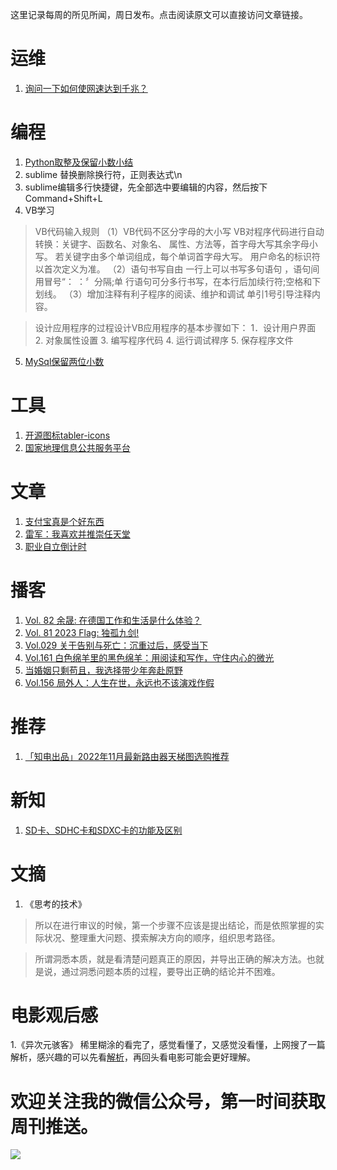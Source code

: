这里记录每周的所见所闻，周日发布。点击阅读原文可以直接访问文章链接。

# 运维
1. [询问一下如何使网速达到千兆？](https://www.zhihu.com/question/402999725/answer/1311933611?utm_campaign=shareopn&utm_content=group3_Answer&utm_medium=social&utm_oi=801538842250346496&utm_psn=1603868330489745409&utm_source=wechat_session&utm_id=0)

# 编程
1. [Python取整及保留小数小结](https://www.cnblogs.com/7dao/p/12652078.html)
2. sublime 替换删除换行符，正则表达式\n
3. sublime编辑多行快捷键，先全部选中要编辑的内容，然后按下 Command+Shift+L
4. VB学习
> VB代码输入规则
（1）VB代码不区分字母的大小写
VB对程序代码进行自动转换：关键字、函数名、对象名、
属性、方法等，首字母大写其余字母小写。
若关键字由多个单词组成，每个单词首字母大写。
用户命名的标识符以首次定义为准。
（2）语句书写自由
一行上可以书写多句语句 ，语句间用冒号“：
：〞分隔;单
行语句可分多行书写，在本行后加续行符;空格和下划线。
（3）增加注释有利子程序的阅读、维护和调试
单引1号引导注释内容。

> 设计应用程序的过程设计VB应用程序的基本步骤如下： 1．设计用户界面 2. 对象属性设置 3. 编写程序代码 4. 运行调试稈序 5. 保存程序文件

5. [MySql保留两位小数](https://passport.csdn.net/account/autologin?from=https://blog.csdn.net/libusi001/article/details/109287726)

# 工具
1. [开源图标tabler-icons](https://tabler-icons.io/)
2. [国家地理信息公共服务平台](https://www.tianditu.gov.cn/)

# 文章
1. [支付宝真是个好东西](https://mp.weixin.qq.com/s/d-IwjywZp3LL0d2sdAcU1w)
2. [雷军：我喜欢并推崇任天堂](https://mp.weixin.qq.com/s/0smvwVFlbKDWF1FYOoNiTA)
3. [职业自立倒计时](https://mp.weixin.qq.com/s/uzqo4WnQQv3RnY6cScUjFA)

# 播客
1. [Vol. 82 余晟: 在德国工作和生活是什么体验？](https://www.xiaoyuzhoufm.com/episode/63c794bc9f26bd00109f22df?s=eyJ1IjogIjVlN2ZlY2MyMWJmYmJjM2RhZDgzNmNjNCJ9)
2. [Vol. 81 2023 Flag: 独孤九剑!](https://www.xiaoyuzhoufm.com/episode/63b4f6ba92f7bae63bec1566?s=eyJ1IjogIjVlN2ZlY2MyMWJmYmJjM2RhZDgzNmNjNCJ9)
3. [Vol.029 关于告别与死亡：沉重过后，感受当下](https://www.xiaoyuzhoufm.com/episode/63d66c596bcfd94102d0db5b?s=eyJ1IjogIjVlN2ZlY2MyMWJmYmJjM2RhZDgzNmNjNCJ9)
4. [Vol.161 白色绵羊里的黑色绵羊：用阅读和写作，守住内心的微光](https://www.xiaoyuzhoufm.com/episode/63c5d76e128e91008c087411?s=eyJ1IjogIjVlN2ZlY2MyMWJmYmJjM2RhZDgzNmNjNCJ9)
5. [当婚姻只剩苟且，我选择带少年奔赴原野](https://www.xiaoyuzhoufm.com/episode/63d9402b55084f0e94180f95?s=eyJ1IjogIjVlN2ZlY2MyMWJmYmJjM2RhZDgzNmNjNCJ9)
6. [Vol.156 局外人：人生在世，永远也不该演戏作假](https://www.xiaoyuzhoufm.com/episode/6397b371fd6d5e0d288a5066?s=eyJ1IjogIjVlN2ZlY2MyMWJmYmJjM2RhZDgzNmNjNCJ9)

# 推荐
1. [「知电出品」2022年11月最新路由器天梯图选购推荐](https://zhuanlan.zhihu.com/p/571744299?utm_medium=social&utm_oi=801538842250346496&utm_psn=1603873430528569345&utm_source=wechat_session)

# 新知
1. [SD卡、SDHC卡和SDXC卡的功能及区别](https://zhuanlan.zhihu.com/p/457643986?utm_id=0)

# 文摘
1. 《思考的技术》
> 所以在进行审议的时候，第一个步骤不应该是提出结论，而是依照掌握的实际状况、整理重大问题、摸索解决方向的顺序，组织思考路径。

> 所谓洞悉本质，就是看清楚问题真正的原因，并导出正确的解决方法。也就是说，通过洞悉问题本质的过程，要导出正确的结论并不困难。

# 电影观后感
1.《异次元骇客》
稀里糊涂的看完了，感觉看懂了，又感觉没看懂，上网搜了一篇解析，感兴趣的可以先看[解析](http://kesonic.com/blog/article.asp?id=788#:~:text=%E3%80%8A%E5%BC%82%E6%AC%A1%E5%85%83%E9%AA%87%E5%AE%A2%E3%80%8B%E8%AE%B2,%E4%B8%BA%E2%80%9C%E9%AC%BC%E4%B8%8A%E8%BA%AB%E2%80%9D%EF%BC%89%E3%80%82)，再回头看电影可能会更好理解。

# 欢迎关注我的微信公众号，第一时间获取周刊推送。
![](https://files.catbox.moe/s0g0p6.png)